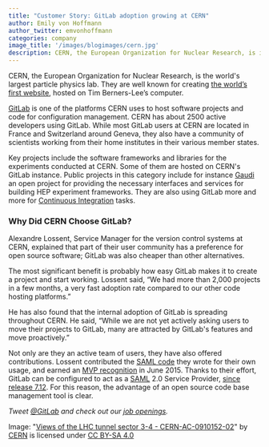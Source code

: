 ```yaml
---
title: "Customer Story: GitLab adoption growing at CERN"
author: Emily von Hoffmann
author_twitter: emvonhoffmann
categories: company
image_title: '/images/blogimages/cern.jpg'
description: CERN, the European Organization for Nuclear Research, is increasingly using GitLab to host software projects and code for configuration management.
---
```


CERN, the European Organization for Nuclear Research, is the world's largest particle physics lab. They are well known for creating [the world’s first website](http://home.cern/topics/birth-web), hosted on Tim Berners-Lee’s computer.

[GitLab]() is one of the platforms CERN uses to host software projects and code for configuration management. CERN has about 2500 active developers using GitLab. While most GitLab users at CERN are located in France and Switzerland around Geneva, they also have a community of scientists working from their home institutes in their various member states.

<!-- more -->

Key projects include the software frameworks and libraries for the experiments conducted at CERN. Some of them are hosted on CERN's GitLab instance.
Public projects in this category include for instance [Gaudi](https://gitlab.cern.ch/gaudi/Gaudi) an open project for providing the necessary interfaces and services for building HEP experiment frameworks.
They are also using GitLab more and more for [Continuous Integration](/features/continuous-integration/) tasks.

### Why Did CERN Choose GitLab?

Alexandre Lossent, Service Manager for the version control systems at CERN, explained that part of their user community has a preference for open source software; GitLab was also cheaper than other alternatives.

The most significant benefit is probably how easy GitLab makes it to create a project and start working. Lossent said, “We had more than 2,000 projects in a few months, a very fast adoption rate compared to our other code hosting platforms.”

He has also found that the internal adoption of GitLab is spreading throughout CERN. He said, “While we are not yet actively asking users to move their projects to GitLab, many are attracted by GitLab's features and move proactively.”

Not only are they an active team of users, they have also offered contributions. Lossent contributed the [SAML code](/blog/2016/03/30/feature-highlight-saml/) they wrote for their own usage, and earned an [MVP recognition](/community/mvp/) in June 2015. Thanks to their effort, GitLab can be configured to act as a [SAML](https://docs.gitlab.com/ee/integration/saml.html) 2.0 Service Provider, [since release 7.12](/releases/2015/06/22/gitlab-7-12-released/). For this reason, the advantage of an open source code base management tool is clear.

_Tweet [@GitLab](https://twitter.com/gitlab) and check out our [job openings](/jobs/)._

Image: "[Views of the LHC tunnel sector 3-4 - CERN-AC-0910152-02](http://cds.cern.ch/record/1211045?ln=en)" by [CERN](http://home.cern/) is licensed under [CC BY-SA 4.0](https://creativecommons.org/licenses/by-sa/4.0/)
